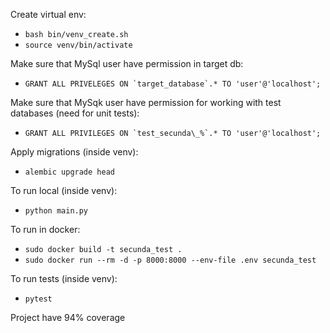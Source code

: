 Create virtual env:
* ```bash bin/venv_create.sh``` 
* ```source venv/bin/activate```

Make sure that MySql user have permission in target db:
* ```GRANT ALL PRIVELEGES ON `target_database`.* TO 'user'@'localhost';```

Make sure that MySqk user have permission for working with test databases (need for unit tests):
* ```GRANT ALL PRIVILEGES ON `test_secunda\_%`.* TO 'user'@'localhost';```

Apply migrations (inside venv):
* ```alembic upgrade head```

To run local (inside venv):
* ```python main.py```

To run in docker:
* ```sudo docker build -t secunda_test .```
* ```sudo docker run --rm -d -p 8000:8000 --env-file .env secunda_test```

To run tests (inside venv):
* ```pytest```

Project have 94% coverage